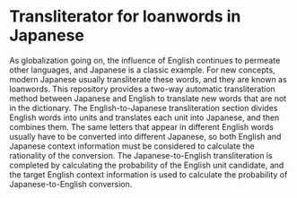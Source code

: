 # Transliterator for loanwords in Japanese

As globalization going on, the influence of English continues to permeate other languages, and Japanese is a classic example. For new concepts, modern Japanese usually transliterate these words, and they are known as loanwords. This repository provides a two-way automatic transliteration method between Japanese and English to translate new words that are not in the dictionary. The English-to-Japanese transliteration section divides English words into units and translates each unit into Japanese, and then combines them. The same letters that appear in different English words usually have to be converted into different Japanese, so both English and Japanese context information must be considered to calculate the rationality of the conversion. The Japanese-to-English transliteration is completed by calculating the probability of the English unit candidate, and the target English context information is used to calculate the probability of Japanese-to-English conversion. 
